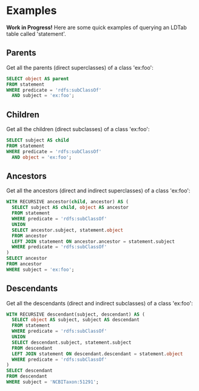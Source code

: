 # Examples

**Work in Progress!** Here are some quick examples of
querying an LDTab table called 'statement'.

## Parents

Get all the parents (direct superclasses) of a class 'ex:foo':

```sql
SELECT object AS parent
FROM statement
WHERE predicate = 'rdfs:subClassOf'
  AND subject = 'ex:foo';
```

## Children

Get all the children (direct subclasses) of a class 'ex:foo':

```sql
SELECT subject AS child
FROM statement
WHERE predicate = 'rdfs:subClassOf'
  AND object = 'ex:foo';
```

## Ancestors

Get all the ancestors (direct and indirect superclasses) of a class 'ex:foo':

```sql
WITH RECURSIVE ancestor(child, ancestor) AS (
  SELECT subject AS child, object AS ancestor
  FROM statement
  WHERE predicate = 'rdfs:subClassOf'
  UNION
  SELECT ancestor.subject, statement.object
  FROM ancestor
  LEFT JOIN statement ON ancestor.ancestor = statement.subject
  WHERE predicate = 'rdfs:subClassOf'
)
SELECT ancestor
FROM ancestor
WHERE subject = 'ex:foo';
```

## Descendants

Get all the descendants (direct and indirect subclasses) of a class 'ex:foo':

```sql
WITH RECURSIVE descendant(subject, descendant) AS (
  SELECT object AS subject, subject AS descendant
  FROM statement
  WHERE predicate = 'rdfs:subClassOf'
  UNION
  SELECT descendant.subject, statement.subject
  FROM descendant
  LEFT JOIN statement ON descendant.descendant = statement.object
  WHERE predicate = 'rdfs:subClassOf'
)
SELECT descendant
FROM descendant
WHERE subject = 'NCBITaxon:51291';
```

